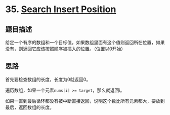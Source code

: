 # 35. [Search Insert Position][1]

## 题目描述
给定一个有序的数组和一个目标值，如果数组里面有这个值则返回所在位置，如果没有，则返回它应该按照顺序被插入的位置。（位置以0开始）

## 思路
首先要检查数组的长度，长度为0就返回0。

遍历数组，如果一个元素`nums[i] >= target`，那么就返回i。

如果一直到最后循环都没有被中断直接返回，说明这个数比所有元素都大，要放到最后，返回数组的长度。

[1]: https://leetcode.com/problems/search-insert-position/description/
